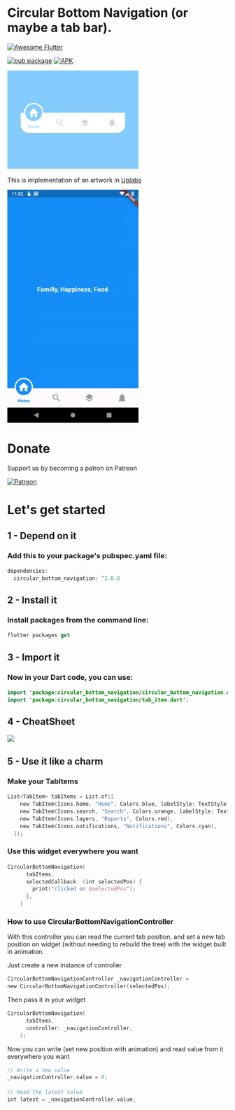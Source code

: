 # Circular Bottom Navigation (or maybe a tab bar).
<a href="https://github.com/Solido/awesome-flutter">
   <img alt="Awesome Flutter" src="https://img.shields.io/badge/Awesome-Flutter-blue.svg?longCache=true&style=flat-square" />
</a>


[![pub package](https://img.shields.io/pub/v/circular_bottom_navigation.svg)](https://pub.dartlang.org/packages/circular_bottom_navigation)
[![APK](https://img.shields.io/badge/APK-Demo-brightgreen.svg)](https://github.com/isaccanedo/circular_bottom_navigation/raw/master/repo_files/CircularBottomNavExample-0.0.3.apk)

<img src="https://github.com/isaccanedo/circular_bottom_navigation/raw/master/repo_files/images/uplabs_demo.gif" width="300">

This is implementation of an artwork in [Uplabs](https://www.uplabs.com/posts/bottom-tab)

<img src="https://github.com/isaccanedo/circular_bottom_navigation/raw/master/repo_files/images/demo.gif" width="300">

# Donate

Support us by becoming a patron on Patreon

[![Patreon](https://c5.patreon.com/external/logo/become_a_patron_button.png)](https://www.patreon.com/imanneo)

# Let's get started

## 1 - Depend on it

### Add this to your package's pubspec.yaml file:

```kotlin
dependencies:
  circular_bottom_navigation: ^2.0.0
```

## 2 - Install it

### Install packages from the command line:
```kotlin
flutter packages get
```

## 3 - Import it
### Now in your Dart code, you can use:
```kotlin
import 'package:circular_bottom_navigation/circular_bottom_navigation.dart';
import 'package:circular_bottom_navigation/tab_item.dart';
```

## 4 - CheatSheet

<img src="https://github.com/imaNNeoFighT/circular_bottom_navigation/raw/master/repo_files/images/cheatsheet.jpg" width="700">


## 5 - Use it like a charm
### Make your TabItems
```kotlin
List<TabItem> tabItems = List.of([
    new TabItem(Icons.home, "Home", Colors.blue, labelStyle: TextStyle(fontWeight: FontWeight.normal)),
    new TabItem(Icons.search, "Search", Colors.orange, labelStyle: TextStyle(color: Colors.red, fontWeight: FontWeight.bold)),
    new TabItem(Icons.layers, "Reports", Colors.red),
    new TabItem(Icons.notifications, "Notifications", Colors.cyan),
  ]);
```

### Use this widget everywhere you want
```kotlin
CircularBottomNavigation(
      tabItems,
      selectedCallback: (int selectedPos) {
        print("clicked on $selectedPos");
      },
    )
```

### How to use CircularBottomNavigationController

With this controller you can read the current tab position, and set a new tab position on widget (without needing to rebuild the tree) with the widget built in animation.

Just create a new instance of controller

```kotlin
CircularBottomNavigationController _navigationController = 
new CircularBottomNavigationController(selectedPos);
```

Then pass it in your widget

```kotlin
CircularBottomNavigation(
      tabItems,
      controller: _navigationController,
    );
```

Now you can write (set new position with animation) and read value from it everywhere you want

```kotlin
// Write a new value 
_navigationController.value = 0;

// Read the latest value
int latest = _navigationController.value;
```
